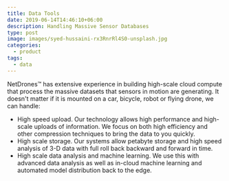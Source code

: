 ```yaml
---
title: Data Tools
date: 2019-06-14T14:46:10+06:00
description: Handling Massive Sensor Databases
type: post
image: images/syed-hussaini-rx3RnrRl4S0-unsplash.jpg
categories:
  - product
tags:
  - data
---
```


NetDrones&trade; has extensive experience in building high-scale cloud compute
that process the massive datasets that sensors in motion are generating. It
doesn't matter if it is mounted on a car, bicycle, robot or flying drone, we
can handle:

- High speed upload. Our technology allows high performance and high-scale
    uploads of information. We focus on both high efficiency and other
    compression techniques to bring the data to you quickly.
- High scale storage. Our systems allow petabyte storage and high speed
    analysis of 3-D data with full roll back backward and forward in time.
- High scale data analysis and machine learning. We use this with advanced data
    analysis as well as in-cloud machine learning and automated model
    distribution back to the edge.
